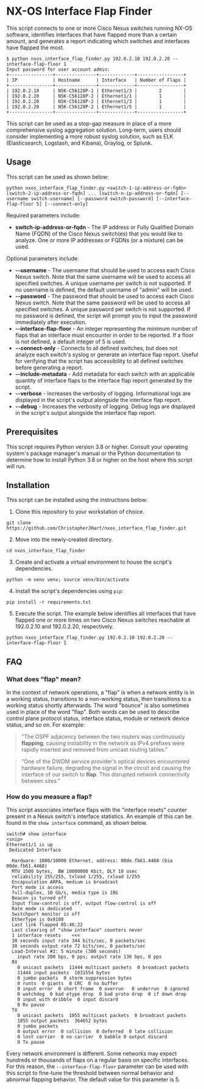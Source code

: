 # NX-OS Interface Flap Finder

This script connects to one or more Cisco Nexus switches running NX-OS software, identifies interfaces that have flapped more than a certain amount, and generates a report indicating which switches and interfaces have flapped the most.

```
$ python nxos_interface_flap_finder.py 192.0.2.10 192.0.2.20 --interface-flap-floor 1
Input password for user account admin: 
+----------------+---------------+-------------+-----------------+
| IP             | Hostname      | Interface   | Number of Flaps |
+----------------+---------------+-------------+-----------------+
| 192.0.2.10     | N5K-C56128P-1 | Ethernet1/3 |        2        |
| 192.0.2.20     | N5K-C56128P-2 | Ethernet1/1 |        1        |
| 192.0.2.20     | N5K-C56128P-2 | Ethernet1/3 |        1        |
| 192.0.2.20     | N5K-C56128P-2 | Ethernet1/5 |        1        |
+----------------+---------------+-------------+-----------------+
```

This script can be used as a stop-gap measure in place of a more comprehensive syslog aggregation solution. Long-term, users should consider implementing a more robust syslog solution, such as ELK (Elasticsearch, Logstash, and Kibana), Graylog, or Splunk.

## Usage

This script can be used as shown below:

```
python nxos_interface_flap_finder.py <switch-1-ip-address-or-fqdn> [switch-2-ip-address-or-fqdn] ... [switch-n-ip-address-or-fqdn] [--username switch-username] [--password switch-password] [--interface-flap-floor 5] [--connect-only]
```

Required parameters include:

* **switch-ip-address-or-fqdn** - The IP address or Fully Qualified Domain Name (FQDN) of the Cisco Nexus switch(es) that you would like to analyze. One or more IP addresses or FQDNs (or a mixture) can be used.

Optional parameters include:

* **--username** - The username that should be used to access each Cisco Nexus switch. Note that the same username will be used to access all specified switches. A unique username per switch is not supported. If no username is defined, the default username of "admin" will be used.
* **--password** - The password that should be used to access each Cisco Nexus switch. Note that the same password will be used to access all specified switches. A unique password per switch is not supported. If no password is defined, the script will prompt you to input the password immediately after execution.
* **--interface-flap-floor** - An integer representing the minimum number of flaps that an interface must encounter in order to be reported. If a floor is not defined, a default integer of 5 is used.
* **--connect-only** - Connects to all defined switches, but does not analyze each switch's syslog or generate an interface flap report. Useful for verifying that the script has accessibility to all defined switches before generating a report.
* **--include-metadata** - Add metadata for each switch with an applicable quantity of interface flaps to the interface flap report generated by the script.
* **--verbose** - Increases the verbosity of logging. Informational logs are displayed in the script's output alongside the interface flap report.
* **--debug** - Increases the verbosity of logging. Debug logs are displayed in the script's output alongside the interface flap report.

## Prerequisites

This script requires Python version 3.8 or higher. Consult your operating system's package manager's manual or the Python documentation to determine how to install Python 3.8 or higher on the host where this script will run.

## Installation

This script can be installed using the instructions below:

1. Clone this repository to your workstation of choice.

```shell
git clone https://github.com/ChristopherJHart/nxos_interface_flap_finder.git
```

2. Move into the newly-created directory.

```shell
cd nxos_interface_flap_finder
```

3. Create and activate a virtual environment to house the script's dependencies.

```shell
python -m venv venv; source venv/bin/activate
```

4. Install the script's dependencies using `pip`:

```shell
pip install -r requirements.txt
```

5. Execute the script. The example below identifies all interfaces that have flapped one or more times on two Cisco Nexus switches reachable at 192.0.2.10 and 192.0.2.20, respectively.

```shell
python nxos_interface_flap_finder.py 192.0.2.10 192.0.2.20 --interface-flap-floor 1
```

## FAQ

### What does "flap" mean?

In the context of network operations, a "flap" is when a network entity is in a working status, transitions to a non-working status, then transitions to a working status shortly afterwards. The word "bounce" is also sometimes used in place of the word "flap". Both words can be used to describe control plane protocol status, interface status, module or network device status, and so on. For example:

> "The OSPF adjacency between the two routers was continuously **flapping**, causing instability in the network as IPv4 prefixes were rapidly inserted and removed from unicast routing tables."

> "One of the DWDM service provider's optical devices encountered hardware failure, degrading the signal in the circuit and causing the interface of our switch to **flap**. This disrupted network connectivity between sites."

### How do you measure a flap?

This script associates interface flaps with the "interface resets" counter present in a Nexus switch's interface statistics. An example of this can be found in the `show interface` command, as shown below.

```
switch# show interface
<snip>
Ethernet1/1 is up
 Dedicated Interface 

  Hardware: 1000/10000 Ethernet, address: 00de.fb61.4468 (bia 00de.fb61.4468)
  MTU 1500 bytes,  BW 10000000 Kbit, DLY 10 usec
  reliability 255/255, txload 1/255, rxload 1/255
  Encapsulation ARPA, medium is broadcast
  Port mode is access
  full-duplex, 10 Gb/s, media type is 10G
  Beacon is turned off
  Input flow-control is off, output flow-control is off
  Rate mode is dedicated
  Switchport monitor is off 
  EtherType is 0x8100 
  Last link flapped 05:46:22
  Last clearing of "show interface" counters never
  1 interface resets    <<<
  30 seconds input rate 344 bits/sec, 0 packets/sec
  30 seconds output rate 72 bits/sec, 0 packets/sec
  Load-Interval #2: 5 minute (300 seconds)
    input rate 200 bps, 0 pps; output rate 136 bps, 0 pps
  RX
    0 unicast packets  11444 multicast packets  0 broadcast packets
    11444 input packets  1031554 bytes
    0 jumbo packets  0 storm suppression bytes
    0 runts  0 giants  0 CRC  0 no buffer
    0 input error  0 short frame  0 overrun   0 underrun  0 ignored
    0 watchdog  0 bad etype drop  0 bad proto drop  0 if down drop
    0 input with dribble  0 input discard
    0 Rx pause
  TX
    0 unicast packets  1055 multicast packets  0 broadcast packets
    1055 output packets  364652 bytes
    0 jumbo packets
    0 output error  0 collision  0 deferred  0 late collision
    0 lost carrier  0 no carrier  0 babble 0 output discard
    0 Tx pause
```

Every network environment is different. Some networks may expect hundreds or thousands of flaps on a regular basis on specific interfaces. For this reason, the `--interface-flap-floor` parameter can be used with this script to fine-tune the threshold between normal behavior and abnormal flapping behavior. The default value for this parameter is 5.
